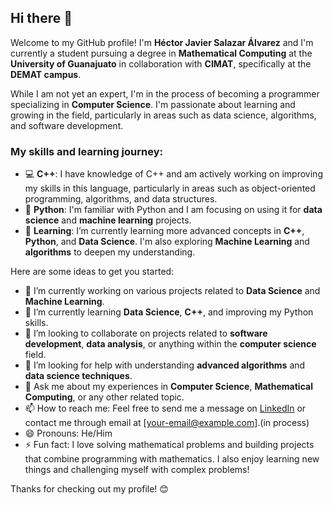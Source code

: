 ## Hi there 👋

Welcome to my GitHub profile! I'm **Héctor Javier Salazar Álvarez** and I'm currently a student pursuing a degree in **Mathematical Computing** at the **University of Guanajuato** in collaboration with **CIMAT**, specifically at the **DEMAT campus**.

While I am not yet an expert, I'm in the process of becoming a programmer specializing in **Computer Science**. I'm passionate about learning and growing in the field, particularly in areas such as data science, algorithms, and software development.

### My skills and learning journey:
- 💻 **C++**: I have knowledge of C++ and am actively working on improving my skills in this language, particularly in areas such as object-oriented programming, algorithms, and data structures.
- 🐍 **Python**: I'm familiar with Python and I am focusing on using it for **data science** and **machine learning** projects.
- 🌱 **Learning**: I’m currently learning more advanced concepts in **C++**, **Python**, and **Data Science**. I'm also exploring **Machine Learning** and **algorithms** to deepen my understanding.

Here are some ideas to get you started:

- 🔭 I’m currently working on various projects related to **Data Science** and **Machine Learning**.
- 🌱 I’m currently learning **Data Science**, **C++**, and improving my Python skills.
- 👯 I’m looking to collaborate on projects related to **software development**, **data analysis**, or anything within the **computer science** field.
- 🤔 I’m looking for help with understanding **advanced algorithms** and **data science techniques**.
- 💬 Ask me about my experiences in **Computer Science**, **Mathematical Computing**, or any other related topic.
- 📫 How to reach me: Feel free to send me a message on [LinkedIn](https://www.linkedin.com/) or contact me through email at [your-email@example.com].(in process)
- 😄 Pronouns: He/Him
- ⚡ Fun fact: I love solving mathematical problems and building projects that combine programming with mathematics. I also enjoy learning new things and challenging myself with complex problems!

Thanks for checking out my profile! 😊
